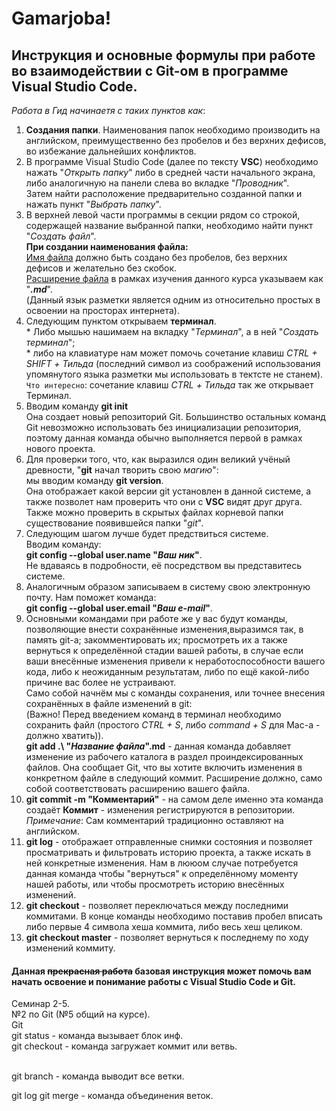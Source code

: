 # Gamarjoba!
## Инструкция и основные формулы при работе во взаимодействии с Git-ом в программе Visual Studio Code.

*Работа в Гид начинаетя с таких пунктов как*:
1. **Создания папки**. Наименования папок необходимо производить на английском, преимущественно без пробелов и без верхних дефисов, во избежание дальнейших конфликтов.
2. В программе Visual Studio Code (далее по тексту **VSC**) необходимо нажать "*Открыть папку*" либо в средней части начального экрана, либо аналогичную на панели слева во вкладке "*Проводник*".<br> Затем найти расположение предварительно созданной папки и нажать пункт "*Выбрать папку*".
3. В верхней левой части программы в секции рядом со строкой, содержащей название выбранной папки, необходимо найти пункт "*Создать файл*". <br> **При создании наименования файла:**<br>  <u>Имя файла</u> должно быть создано без пробелов, без верхних дефисов и желательно без скобок. <br> <u>Расширение файла</u> в рамках изучения данного курса указываем как "***.md***".  <br> (Данный язык разметки является одним из относительно простых в освоении на просторах интернета).
4. Следующим пунктом открываем **терминал**. <br> * Либо мышью нашимаем на вкладку "*Терминал*", а в ней "*Создать терминал*"; <br> * либо на клавиатуре нам может помочь сочетание клавиш *СTRL + SHIFT + Тильда* (последний символ из соображений использования упомянутого языка разметки мы использовать в тектсте не станем). <br> 
`Что интересно`: сочетание клавиш *СTRL + Тильда* так же открывает Терминал.
5. Вводим команду **git init** <br> Она создает новый репозиторий Git. Большинство остальных команд Git невозможно использовать без инициализации репозитория, поэтому данная команда обычно выполняется первой в рамках нового проекта.
6. Для проверки того, что, как выразился один великий учёный древности, "**git** начал творить свою *магию*": <br> мы вводим команду **git version**. <br> Она отображает какой версии git установлен в данной системе, а также позволет нам проверить что они с **VSC** видят друг друга. <br> Также можно проверить в скрытых файлах корневой папки существование появившейся папки "*git*".
7. Следующим шагом лучше будет предствиться системе. <br> Вводим команду: <br> **git config --global user.name "*Ваш ник*"**. <br> Не вдаваясь в подробности, её посредством вы представитесь системе.
8. Аналогичным образом записываем в систему свою электронную почту. Нам поможет команда: <br> **git config --global user.email "*Ваш e-mail*"**.
9. Основными командами при работе же у вас будут команды, позволяющие внести сохранённые изменения,выразимся так, в память git-a; закомментировать их; просмотреть их а также вернуться к определённой стадии вашей работы, в случае если ваши внесённые изменения привели к неработоспособности вашего кода, либо к неожиданным результатам, либо по ещё какой-либо причине вас более не устраивают. <br> Само собой начнём мы с команды сохранения, или точнее внесения сохранённых в файле изменений в git: <br> (Важно! Перед введением команд в терминал необходимо сохранить файл (простого *СTRL + S*,  либо *command + S* для Mac-a - должно хватить)). <br> **git add .\ "*Название файла*".md** - данная команда добавляет изменение из рабочего каталога в раздел проиндексированных файлов. Она сообщает Git, что вы хотите включить изменения в конкретном файле в следующий коммит. Расширение должно, само собой соответствовать расширению вашего файла.
10. **git commit -m "Комментарий"** - на самом деле именно эта команда создаёт **Коммит** - изменения регистрируются в репозитории. <br> *Примечание*: Сам комментарий традиционно оставляют на английском.
11. **git log** - отображает отправленные снимки состояния и позволяет просматривать и фильтровать историю проекта, а также искать в ней конкретные изменения. Нам в лююом случае потребуется данная команда чтобы "вернуться" к определённому моменту нашей работы, или чтобы просмотреть историю внесённых изменений.
12. **git checkout** - позволяет переключаться между последними коммитами. В конце команды необходимо поставив пробел вписать либо первые 4 символа хеша коммита, либо весь хеш целиком.
13. **git checkout master** - позволяет вернуться к последнему по ходу изменений коммиту.

#### Данная ~~прекрасная работа~~ базовая инструкция может помочь вам начать освоение и понимание работы с Visual Studio Code и Git.
Семинар 2-5.
<br> №2 по Git (№5 общий на курсе).
<br> Git
<br> git status - команда вызывает блок инф. 
<br> git checkout - команда загружает коммит или ветвь.

<br> git branch - команда выводит все ветки.

git log
git merge - команда объединения веток.
